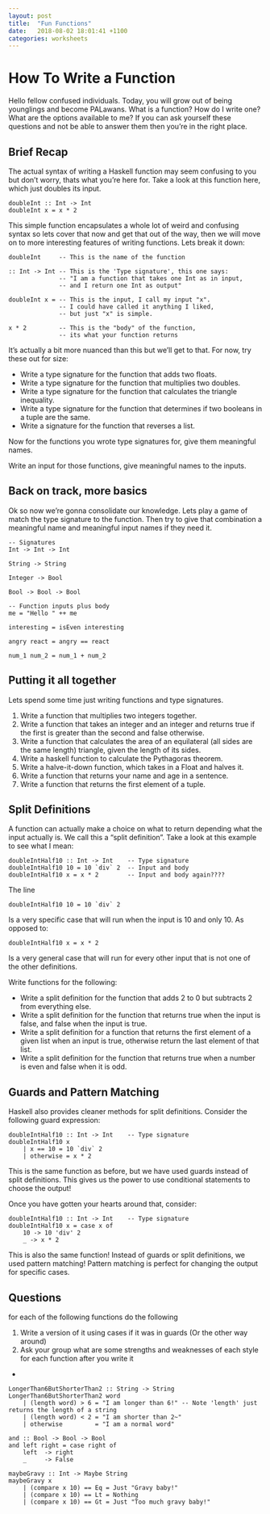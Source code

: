 ```yaml
---
layout: post
title:  "Fun Functions"
date:   2018-08-02 18:01:41 +1100
categories: worksheets 
---
```



How To Write a Function
===================


Hello fellow confused individuals. Today, you will grow out of being younglings and become PALawans. What is a function? How do I write one? What are the options available to me? If you can ask yourself these questions and not be able to answer them then you’re in the right place.

## Brief Recap

The actual syntax of writing a Haskell function may seem confusing to you but don’t worry, thats what you’re here for. Take a look at this function here, which just doubles its input.
```
doubleInt :: Int -> Int
doubleInt x = x * 2
```
This simple function encapsulates a whole lot of weird and confusing syntax so lets cover that now and get that out of the way, then we will move on to more interesting features of writing functions. Lets break it down:
```
doubleInt     -- This is the name of the function

:: Int -> Int -- This is the 'Type signature', this one says:
              -- "I am a function that takes one Int as in input,
              -- and I return one Int as output"

doubleInt x = -- This is the input, I call my input "x".
              -- I could have called it anything I liked,
              -- but just "x" is simple.

x * 2         -- This is the "body" of the function,
              -- its what your function returns
```
It’s actually a bit more nuanced than this but we’ll get to that. For now, try these out for size:

* Write a type signature for the function that adds two floats.
* Write a type signature for the function that multiplies two doubles.
* Write a type signature for the function that calculates the triangle inequality.
* Write a type signature for the function that determines if two booleans in a tuple are the same.
* Write a signature for the function that reverses a list.

Now for the functions you wrote type signatures for, give them meaningful names.

Write an input for those functions, give meaningful names to the inputs.


## Back on track, more basics

Ok so now we’re gonna consolidate our knowledge. Lets play a game of match the type signature to the function. Then try to give that combination a meaningful name and meaningful input names if they need it.
```
-- Signatures
Int -> Int -> Int

String -> String

Integer -> Bool

Bool -> Bool -> Bool

-- Function inputs plus body
me = "Hello " ++ me

interesting = isEven interesting

angry react = angry == react

num_1 num_2 = num_1 + num_2
```

## Putting it all together

Lets spend some time just writing functions and type signatures.

1. Write a function that multiplies two integers together.
2. Write a function that takes an integer and an integer and returns true if the first is greater than the second and false otherwise.
3. Write a function that calculates the area of an equilateral (all sides are the same length) triangle, given the length of its sides.
4. Write a haskell function to calculate the Pythagoras theorem.
5. Write a halve-it-down function, which takes in a Float and halves it.
6. Write a function that returns your name and age in a sentence.
7. Write a function that returns the first element of a tuple.

## Split Definitions

A function can actually make a choice on what to return depending what the input actually is. We call this a “split definition”. Take a look at this example to see what I mean:
```
doubleIntHalf10 :: Int -> Int    -- Type signature
doubleIntHalf10 10 = 10 `div` 2  -- Input and body
doubleIntHalf10 x = x * 2        -- Input and body again????
```
The line
```
doubleIntHalf10 10 = 10 `div` 2
```
Is a very specific case that will run when the input is 10 and only 10. As opposed to:
```
doubleIntHalf10 x = x * 2
```
Is a very general case that will run for every other input that is not one of the other definitions.

Write functions for the following:

* Write a split definition for the function that adds 2 to 0 but subtracts 2 from everything else.
* Write a split definition for the function that returns true when the input is false, and false when the input is true.
* Write a split definition for a function that returns the first element of a given list when an input is true, otherwise return the last element of that list.
* Write a split definition for the function that returns true when a number is even and false when it is odd.

## Guards and Pattern Matching

Haskell also provides cleaner methods for split definitions. Consider the following guard expression:
```
doubleIntHalf10 :: Int -> Int    -- Type signature
doubleIntHalf10 x
	| x == 10 = 10 `div` 2
	| otherwise = x * 2
```
This is the same function as before, but we have used guards instead of split definitions. This gives us the power to use conditional statements to choose the output!

Once you have gotten your hearts around that, consider:
```
doubleIntHalf10 :: Int -> Int    -- Type signature
doubleIntHalf10 x = case x of
	10 -> 10 'div' 2
	_ -> x * 2
```
This is also the same function! Instead of guards or split definitions, we used pattern matching! Pattern matching is perfect for changing the output for specific cases.

## Questions
for each of the following functions do the following
1. Write a version of it using cases if it was in guards (Or the other way around)
2. Ask your group what are some strengths and weaknesses of each style for each function after you write it

* 
```
LongerThan6ButShorterThan2 :: String -> String
LongerThan6ButShorterThan2 word 
	| (length word) > 6 = "I am longer than 6!" -- Note 'length' just returns the length of a string
	| (length word) < 2 = "I am shorter than 2~"
	| otherwise         = "I am a normal word"
	
and :: Bool -> Bool -> Bool
and left right = case right of
	left  -> right
	_     -> False
	
maybeGravy :: Int -> Maybe String
maybeGravy x 
	| (compare x 10) == Eq = Just "Gravy baby!"
	| (compare x 10) == Lt = Nothing
	| (compare x 10) == Gt = Just "Too much gravy baby!"
```
